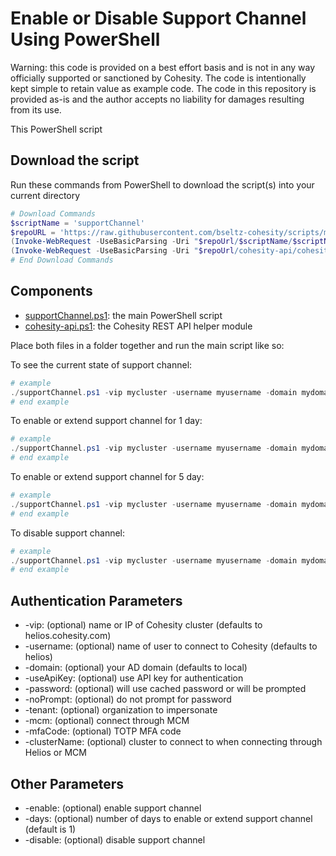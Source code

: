 # Enable or Disable Support Channel Using PowerShell

Warning: this code is provided on a best effort basis and is not in any way officially supported or sanctioned by Cohesity. The code is intentionally kept simple to retain value as example code. The code in this repository is provided as-is and the author accepts no liability for damages resulting from its use.

This PowerShell script

## Download the script

Run these commands from PowerShell to download the script(s) into your current directory

```powershell
# Download Commands
$scriptName = 'supportChannel'
$repoURL = 'https://raw.githubusercontent.com/bseltz-cohesity/scripts/master/powershell'
(Invoke-WebRequest -UseBasicParsing -Uri "$repoUrl/$scriptName/$scriptName.ps1").content | Out-File "$scriptName.ps1"; (Get-Content "$scriptName.ps1") | Set-Content "$scriptName.ps1"
(Invoke-WebRequest -UseBasicParsing -Uri "$repoUrl/cohesity-api/cohesity-api.ps1").content | Out-File cohesity-api.ps1; (Get-Content cohesity-api.ps1) | Set-Content cohesity-api.ps1
# End Download Commands
```

## Components

* [supportChannel.ps1](https://raw.githubusercontent.com/bseltz-cohesity/scripts/master/powershell/supportChannel/supportChannel.ps1): the main PowerShell script
* [cohesity-api.ps1](https://raw.githubusercontent.com/bseltz-cohesity/scripts/master/powershell/cohesity-api/cohesity-api.ps1): the Cohesity REST API helper module

Place both files in a folder together and run the main script like so:

To see the current state of support channel:

```powershell
# example
./supportChannel.ps1 -vip mycluster -username myusername -domain mydomain.net
# end example
```

To enable or extend support channel for 1 day:

```powershell
# example
./supportChannel.ps1 -vip mycluster -username myusername -domain mydomain.net -enable
# end example
```

To enable or extend support channel for 5 day:

```powershell
# example
./supportChannel.ps1 -vip mycluster -username myusername -domain mydomain.net -enable -days 5
# end example
```

To disable support channel:

```powershell
# example
./supportChannel.ps1 -vip mycluster -username myusername -domain mydomain.net -disable
# end example
```

## Authentication Parameters

* -vip: (optional) name or IP of Cohesity cluster (defaults to helios.cohesity.com)
* -username: (optional) name of user to connect to Cohesity (defaults to helios)
* -domain: (optional) your AD domain (defaults to local)
* -useApiKey: (optional) use API key for authentication
* -password: (optional) will use cached password or will be prompted
* -noPrompt: (optional) do not prompt for password
* -tenant: (optional) organization to impersonate
* -mcm: (optional) connect through MCM
* -mfaCode: (optional) TOTP MFA code
* -clusterName: (optional) cluster to connect to when connecting through Helios or MCM

## Other Parameters

* -enable: (optional) enable support channel
* -days: (optional) number of days to enable or extend support channel (default is 1)
* -disable: (optional) disable support channel

